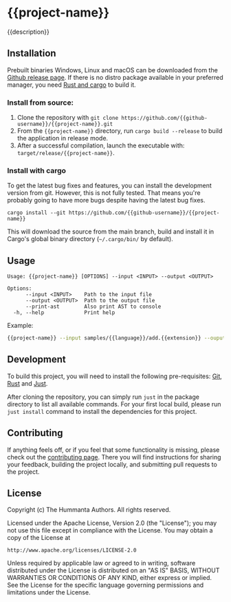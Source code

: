 # {{project-name}}

{{description}}

## Installation

Prebuilt binaries Windows, Linux and macOS can be downloaded from the
[Github release page](https://github.com/{{github-username}}/{{project-name}}/releases/latest).
If there is no distro package available in your preferred manager,
you need [Rust and cargo](https://www.rust-lang.org/tools/install) to build it.

### Install from source:

1. Clone the repository with `git clone
   https://github.com/{{github-username}}/{{project-name}}.git`
2. From the `{{project-name}}` directory, run `cargo build --release` to
   build the application in release mode.
3. After a successful compilation, launch the executable with:
   `target/release/{{project-name}}`.

### Install with cargo

To get the latest bug fixes and features, you can install the development
version from git. However, this is not fully tested. That means you're probably
going to have more bugs despite having the latest bug fixes.

```
cargo install --git https://github.com/{{github-username}}/{{project-name}}
```

This will download the source from the main branch, build and install it in
Cargo's global binary directory (`~/.cargo/bin/` by default).

## Usage

```text
Usage: {{project-name}} [OPTIONS] --input <INPUT> --output <OUTPUT>

Options:
      --input <INPUT>    Path to the input file
      --output <OUTPUT>  Path to the output file
      --print-ast        Also print AST to console
  -h, --help             Print help
```

Example:

```bash
{{project-name}} --input samples/{{language}}/add.{{extension}} --ouput add.clif
```

## Development

To build this project, you will need to install the following pre-requisites:
[Git](https://git-scm.com/downloads),
[Rust](https://www.rust-lang.org/tools/install) and
[Just](https://github.com/casey/just).

After cloning the repository, you can simply run `just` in the package directory
to list all available commands. For your first local build, please run `just
install` command to install the dependencies for this project.

## Contributing

If anything feels off, or if you feel that some functionality is missing, please
check out the [contributing page](CONTRIBUTING.md). There you will find
instructions for sharing your feedback, building the project locally, and
submitting pull requests to the project.

## License

Copyright (c) The Hummanta Authors. All rights reserved.

Licensed under the Apache License, Version 2.0 (the "License");
you may not use this file except in compliance with the License.
You may obtain a copy of the License at

    http://www.apache.org/licenses/LICENSE-2.0

Unless required by applicable law or agreed to in writing, software
distributed under the License is distributed on an "AS IS" BASIS,
WITHOUT WARRANTIES OR CONDITIONS OF ANY KIND, either express or implied.
See the License for the specific language governing permissions and
limitations under the License.
